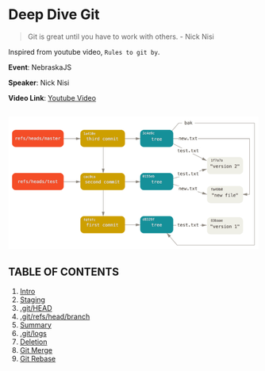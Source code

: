 # Deep Dive Git

> Git is great until you have to work with others. - Nick Nisi

Inspired from youtube video, `Rules to git by`.

**Event**: NebraskaJS

**Speaker**: Nick Nisi

**Video Link**: [Youtube Video](https://www.youtube.com/watch?v=yI0BtEzdGtw)

![](imgs/commits.png)
---

## TABLE OF CONTENTS

1. [Intro](1.Intro.md)
2. [Staging](2.Staging.md)
3. [.git/HEAD](3.HEAD.md)
4. [.git/refs/head/branch](4.refs.md)
5. [Summary](5.Summary.md)
6. [.git/logs](6.Logs.md)
7. [Deletion](7.Deletion.md)
8. [Git Merge](8.Merge.md)
9. [Git Rebase](9.Rebase.md)
